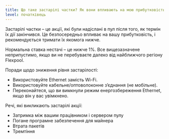 ```yaml
---
title: Що таке застарілі частки? Як вони впливають на мою прибутковість?
level: початківець
---
```


Застарілі частки – це акції, які були надіслані в пул після того, як термін їх дії закінчився. Це безпосередньо впливає на вашу прибутковість, і рекомендується тримати їх якомога нижче.

Нормальна ставка нестачі – це нижче 1%. Все вищезазначене неприпустимо, якщо ви не перебуваєте далеко від найближчого регіону Flexpool.

Поради щодо зниження рівня застарілості:

* Використовуйте Ethernet замість Wi-Fi.
* Використовуйте кабельне/оптоволоконне з’єднання (не мобільне).
* Переконайтеся, що ви вимкнули режим енергозбереження Ethernet, якщо він у вас увімкнено.

Речі, які викликають застарілі акції:
* Затримка між вашим працівником і сервером пулу
* Погане програмне забезпечення для майнера
* Втрата пакетів
* Тремтіння